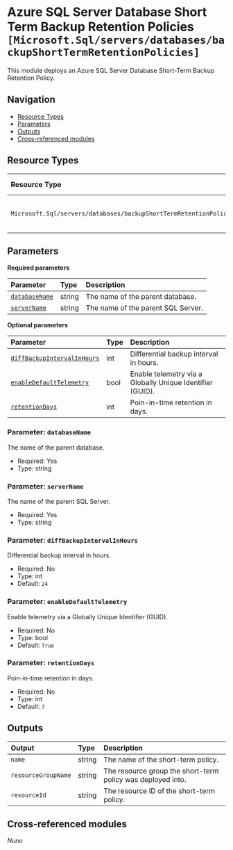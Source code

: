# Azure SQL Server Database Short Term Backup Retention Policies `[Microsoft.Sql/servers/databases/backupShortTermRetentionPolicies]`

This module deploys an Azure SQL Server Database Short-Term Backup Retention Policy.

## Navigation

- [Resource Types](#Resource-Types)
- [Parameters](#Parameters)
- [Outputs](#Outputs)
- [Cross-referenced modules](#Cross-referenced-modules)

## Resource Types

| Resource Type | API Version |
| :-- | :-- |
| `Microsoft.Sql/servers/databases/backupShortTermRetentionPolicies` | [2022-05-01-preview](https://learn.microsoft.com/en-us/azure/templates/Microsoft.Sql/2022-05-01-preview/servers/databases/backupShortTermRetentionPolicies) |

## Parameters

**Required parameters**

| Parameter | Type | Description |
| :-- | :-- | :-- |
| [`databaseName`](#parameter-databasename) | string | The name of the parent database. |
| [`serverName`](#parameter-servername) | string | The name of the parent SQL Server. |

**Optional parameters**

| Parameter | Type | Description |
| :-- | :-- | :-- |
| [`diffBackupIntervalInHours`](#parameter-diffbackupintervalinhours) | int | Differential backup interval in hours. |
| [`enableDefaultTelemetry`](#parameter-enabledefaulttelemetry) | bool | Enable telemetry via a Globally Unique Identifier (GUID). |
| [`retentionDays`](#parameter-retentiondays) | int | Poin-in-time retention in days. |

### Parameter: `databaseName`

The name of the parent database.

- Required: Yes
- Type: string

### Parameter: `serverName`

The name of the parent SQL Server.

- Required: Yes
- Type: string

### Parameter: `diffBackupIntervalInHours`

Differential backup interval in hours.

- Required: No
- Type: int
- Default: `24`

### Parameter: `enableDefaultTelemetry`

Enable telemetry via a Globally Unique Identifier (GUID).

- Required: No
- Type: bool
- Default: `True`

### Parameter: `retentionDays`

Poin-in-time retention in days.

- Required: No
- Type: int
- Default: `7`


## Outputs

| Output | Type | Description |
| :-- | :-- | :-- |
| `name` | string | The name of the short-term policy. |
| `resourceGroupName` | string | The resource group the short-term policy was deployed into. |
| `resourceId` | string | The resource ID of the short-term policy. |

## Cross-referenced modules

_Nuno_
